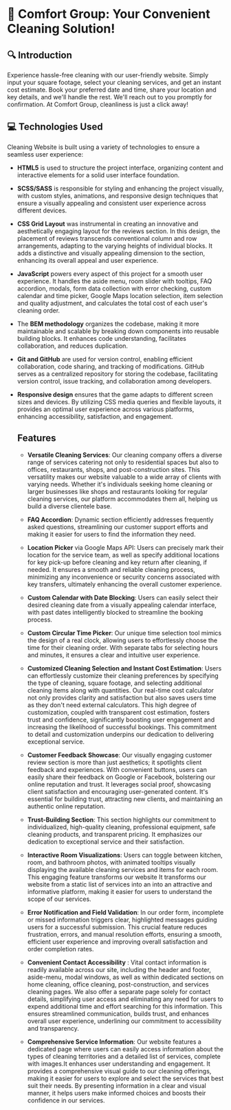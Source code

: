 # 🧹 Comfort Group: Your Convenient Cleaning Solution!

## 🔍 Introduction

Experience hassle-free cleaning with our user-friendly website. Simply input
your square footage, select your cleaning services, and get an instant cost
estimate. Book your preferred date and time, share your location and key
details, and we'll handle the rest. We'll reach out to you promptly for
confirmation. At Comfort Group, cleanliness is just a click away!

## :computer: Technologies Used

Cleaning Website is built using a variety of technologies to ensure a seamless
user experience:

- **HTML5** is used to structure the project interface, organizing content and
  interactive elements for a solid user interface foundation.
- **SCSS/SASS** is responsible for styling and enhancing the project visually,
  with custom styles, animations, and responsive design techniques that ensure a
  visually appealing and consistent user experience across different devices.
- **CSS Grid Layout** was instrumental in creating an innovative and
  aesthetically engaging layout for the reviews section. In this design, the
  placement of reviews transcends conventional column and row arrangements,
  adapting to the varying heights of individual blocks. It adds a distinctive
  and visually appealing dimension to the section, enhancing its overall appeal
  and user experience.
- **JavaScript** powers every aspect of this project for a smooth user
  experience. It handles the aside menu, room slider with tooltips, FAQ
  accordion, modals, form data collection with error checking, custom calendar
  and time picker, Google Maps location selection, item selection and quality
  adjustment, and calculates the total cost of each user's cleaning order.
- The **BEM methodology** organizes the codebase, making it more maintainable
  and scalable by breaking down components into reusable building blocks. It
  enhances code understanding, facilitates collaboration, and reduces
  duplication.
- **Git and GitHub** are used for version control, enabling efficient
  collaboration, code sharing, and tracking of modifications. GitHub serves as a
  centralized repository for storing the codebase, facilitating version control,
  issue tracking, and collaboration among developers.
- **Responsive design** ensures that the game adapts to different screen sizes
  and devices. By utilizing CSS media queries and flexible layouts, it provides
  an optimal user experience across various platforms, enhancing accessibility,
  satisfaction, and engagement.

  ## Features

  - **Versatile Cleaning Services**: Our cleaning company offers a diverse range
    of services catering not only to residential spaces but also to offices,
    restaurants, shops, and post-construction sites. This versatility makes our
    website valuable to a wide array of clients with varying needs. Whether it's
    individuals seeking home cleaning or larger businesses like shops and
    restaurants looking for regular cleaning services, our platform accommodates
    them all, helping us build a diverse clientele base.

  - **FAQ Accordion**: Dynamic section efficiently addresses frequently asked
    questions, streamlining our customer support efforts and making it easier
    for users to find the information they need.
  - **Location Picker** via Google Maps API: Users can precisely mark their
    location for the service team, as well as specify additional locations for
    key pick-up before cleaning and key return after cleaning, if needed. It
    ensures a smooth and reliable cleaning process, minimizing any inconvenience
    or security concerns associated with key transfers, ultimately enhancing the
    overall customer experience.
  - **Custom Calendar with Date Blocking**: Users can easily select their
    desired cleaning date from a visually appealing calendar interface, with
    past dates intelligently blocked to streamline the booking process.
  - **Custom Circular Time Picker**: Our unique time selection tool mimics the
    design of a real clock, allowing users to effortlessly choose the time for
    their cleaning order. With separate tabs for selecting hours and minutes, it
    ensures a clear and intuitive user experience.
  - **Customized Cleaning Selection and Instant Cost Estimation**: Users can
    effortlessly customize their cleaning preferences by specifying the type of
    cleaning, square footage, and selecting additional cleaning items along with
    quantities. Our real-time cost calculator not only provides clarity and
    satisfaction but also saves users time as they don't need external
    calculators. This high degree of customization, coupled with transparent
    cost estimation, fosters trust and confidence, significantly boosting user
    engagement and increasing the likelihood of successful bookings. This
    commitment to detail and customization underpins our dedication to
    delivering exceptional service.

  - **Customer Feedback Showcase**: Our visually engaging customer review
    section is more than just aesthetics; it spotlights client feedback and
    experiences. With convenient buttons, users can easily share their feedback
    on Google or Facebook, bolstering our online reputation and trust. It
    leverages social proof, showcasing client satisfaction and encouraging
    user-generated content. It's essential for building trust, attracting new
    clients, and maintaining an authentic online reputation.
  - **Trust-Building Section**: This section highlights our commitment to
    individualized, high-quality cleaning, professional equipment, safe cleaning
    products, and transparent pricing. It emphasizes our dedication to
    exceptional service and their satisfaction.
  - **Interactive Room Visualizations**: Users can toggle between kitchen, room,
    and bathroom photos, with animated tooltips visually displaying the
    available cleaning services and items for each room. This engaging feature
    transforms our website It transforms our website from a static list of
    services into an into an attractive and informative platform, making it
    easier for users to understand the scope of our services.
  - **Error Notification and Field Validation**: In our order form, incomplete
    or missed information triggers clear, highlighted messages guiding users for
    a successful submission. This crucial feature reduces frustration, errors,
    and manual resolution efforts, ensuring a smooth, efficient user experience
    and improving overall satisfaction and order completion rates.
  - **Convenient Contact Accessibility** : Vital contact information is readily
    available across our site, including the header and footer, aside-menu,
    modal windows, as well as within dedicated sections on home cleaning, office
    cleaning, post-construction, and services cleaning pages. We also offer a
    separate page solely for contact details, simplifying user access and
    eliminating any need for users to expend additional time and effort
    searching for this information. This ensures streamlined communication,
    builds trust, and enhances overall user experience, underlining our
    commitment to accessibility and transparency.
  - **Comprehensive Service Information**: Our website features a dedicated page
    where users can easily access information about the types of cleaning
    territories and a detailed list of services, complete with images.It
    enhances user understanding and engagement. It provides a comprehensive
    visual guide to our cleaning offerings, making it easier for users to
    explore and select the services that best suit their needs. By presenting
    information in a clear and visual manner, it helps users make informed
    choices and boosts their confidence in our services.
